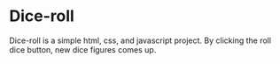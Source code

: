 # Dice-roll

Dice-roll is a simple html, css, and javascript project. By clicking the roll dice button, new dice figures comes up.
